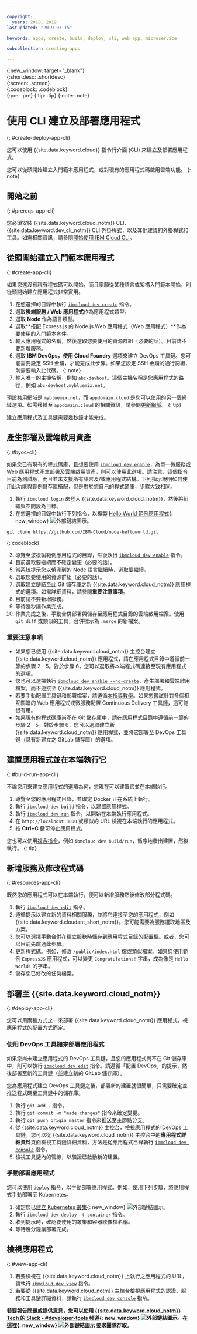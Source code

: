 ```yaml
---

copyright:
  years: 2018, 2019
lastupdated: "2019-03-15"

keywords: apps, create, build, deploy, cli, web app, microservice

subcollection: creating-apps

---
```


{:new_window: target="_blank"}  
{:shortdesc: .shortdesc}  
{:screen: .screen}  
{:codeblock: .codeblock}  
{:pre: .pre}
{:tip: .tip}
{:note: .note}

# 使用 CLI 建立及部署應用程式
{: #create-deploy-app-cli}

您可以使用 {{site.data.keyword.cloud}} 指令行介面 (CLI) 來建立及部署應用程式。 

您可以從頭開始建立入門範本應用程式，或對現有的應用程式碼啟用雲端功能。
{: note}

## 開始之前
{: #prereqs-app-cli}

您必須安裝 {{site.data.keyword.cloud_notm}} CLI、{{site.data.keyword.dev_cli_notm}} CLI 外掛程式，以及其他建議的外掛程式和工具。如需相關資訊，請參閱[開始使用 IBM Cloud CLI](/docs/cli?topic=cloud-cli-ibmcloud-cli)。 

## 從頭開始建立入門範本應用程式
{: #create-app-cli}

如果您還沒有現有程式碼可以開始，而且寧願從某種語言或架構入門範本開始，則從頭開始建立應用程式非常實用。

1. 在您選擇的目錄中執行 [`ibmcloud dev create`](/docs/cli/idt?topic=cloud-cli-idt-cli#create) 指令。
2. 選取**後端服務 / Web 應用程式**作為應用程式類型。
3. 選取 **Node** 作為語言類型。
4. 選取**搭配 Express.js 的 Node.js Web 應用程式（Web 應用程式）**作為要使用的入門範本套件。
5. 輸入應用程式的名稱，然後選取您要使用的資源群組（必要的話）。目前請不要新增服務。
6. 選取 **IBM DevOps，使用 Cloud Foundry** 選項來建立 DevOps 工具鏈。您可能需要設定 SSH 金鑰，才能完成此步驟。如果您設定 SSH 金鑰的通行詞組，則需要輸入此代碼。
  {: note}
7. 輸入唯一的主機名稱，例如 `abc-devhost`。這個主機名稱是您應用程式的路徑，例如 `abc-devhost.mybluemix.net`。

預設共用網域是 `mybluemix.net`，而 `appdomain.cloud` 是您可以使用的另一個網域選項。如需移轉至 `appdomain.cloud` 的相關資訊，請參閱[更新網域](/docs/apps/tutorials?topic=creating-apps-update-domain)。
{: tip}

建立應用程式及工具鏈需要幾秒鐘才能完成。

## 產生部署及雲端啟用資產
{: #byoc-cli}

如果您已有現有的程式碼庫，且想要使用 [`ibmcloud dev enable`](/docs/cli/idt?topic=cloud-cli-idt-cli#enable)，為單一微服務或 Web 應用程式產生部署及雲端啟用資產，則可以使用此選項。請注意，這個指令目前為測試版，而且並未支援所有語言及/或應用程式結構。下列指示說明如何使用此功能與範例儲存庫搭配，但是對於您自己的程式碼庫，步驟大致相同。

1. 執行 `ibmcloud login` 來登入 {{site.data.keyword.cloud_notm}}，然後將組織與空間設為目標。
2. 在您選擇的目錄中執行下列指令，以複製 [Hello World 範例應用程式](https://github.com/IBM-Cloud/node-helloworld){: new_window} ![外部鏈結圖示](../icons/launch-glyph.svg "外部鏈結圖示")。

  ```
  git clone https://github.com/IBM-Cloud/node-helloworld.git
  ```
  {: codeblock}

3. 導覽至您複製範例應用程式的目錄，然後執行 [`ibmcloud dev enable`](/docs/cli/idt?topic=cloud-cli-idt-cli#enable) 指令。
4. 目前選取要繼續而不確定變更（必要的話）。
5. 當系統提示您以偵測到的 Node 語言繼續時，選取要繼續。
6. 選取您要使用的資源群組（必要的話）。 
7. 選取建立鏈結至此 Git 儲存庫之新 {{site.data.keyword.cloud_notm}} 應用程式的選項。如需詳細資料，請參閱**重要注意事項**。
8. 目前請不要新增服務。
9. 等待幾秒讓作業完成。 
10. 作業完成之後，手動合併部署與儲存至應用程式目錄的雲端啟用檔案。使用 `git diff` 或類似的工具，合併標示為 `.merge` 的新檔案。

### 重要注意事項
 - 如果您已使用 {{site.data.keyword.cloud_notm}} 主控台建立 {{site.data.keyword.cloud_notm}} 應用程式，請在應用程式目錄中遵循前一節的步驟 2 - 5。對於步驟 6，您可以選取將本端程式碼連接至現有應用程式的選項。
 - 您也可以選擇執行 [`ibmcloud dev enable --no-create`](/docs/cli/idt?topic=cloud-cli-idt-cli#enable)，產生部署和雲端啟用檔案，而不連接至 {{site.data.keyword.cloud_notm}} 應用程式。
 - 若要手動配置工具鏈和部署檔案，請遵循[本指導教學](/docs/apps/tutorials?topic=creating-apps-tutorial-byoc-kube)。如果您嘗試針對多個相互關聯的 Web 應用程式或微服務配置 Continuous Delivery 工具鏈，這可能很有用。
 - 如果現有的程式碼庫尚不在 Git 儲存庫中，請在應用程式目錄中遵循前一節的步驟 2 - 5。對於步驟 6，您可以選取建立新 {{site.data.keyword.cloud_notm}} 應用程式，並將它部署至 DevOps 工具鏈（具有新建立之 GitLab 儲存庫）的選項。

## 建置應用程式並在本端執行它
{: #build-run-app-cli}

不論您用來建立應用程式的選項為何，您現在可以建置它並在本端執行。

1. 導覽至您的應用程式目錄，並確定 Docker 正在系統上執行。
2. 執行 [`ibmcloud dev build`](/docs/cli/idt?topic=cloud-cli-idt-cli#build) 指令，以建置應用程式。
3. 執行 [`ibmcloud dev run`](/docs/cli/idt?topic=cloud-cli-idt-cli#run) 指令，以開始在本端執行應用程式。
4. 在 `http://localhost:3000` 或類似的 URL 檢視在本端執行的應用程式。
5. 按 **Ctrl+C** 鍵可停止應用程式。

您也可以使用[複合指令](/docs/cli/idt?topic=cloud-cli-idt-cli#compound)，例如 `ibmcloud dev build/run`，循序地發出建置，然後執行。
{: tip}

## 新增服務及修改程式碼
{: #resources-app-cli}

既然您的應用程式可以在本端執行，便可以新增服務然後修改部分程式碼。 

1. 執行 [`ibmcloud dev edit`](/docs/cli/idt?topic=cloud-cli-idt-cli#edit) 指令。
2. 遵循提示以建立新的資料相關服務，並將它連接至您的應用程式，例如 {{site.data.keyword.cloudant_short_notm}}。您可能需要為服務選取地區及方案。
3. 您可以選擇手動合併在建立服務時儲存到應用程式目錄的配置檔。或者，您可以目前先跳過此步驟。
4. 更新程式碼。例如，修改 `/public/index.html` 檔或類似檔案。如果您使用範例 `ExpressJS` 應用程式，可以變更 `Congratulations!` 字串，成為像是 `Hello World!` 的字串。
5. 儲存您已修改的任何檔案。

## 部署至 {{site.data.keyword.cloud_notm}}
{: #deploy-app-cli}

您可以用兩種方式之一來部署 {{site.data.keyword.cloud_notm}} 應用程式，視應用程式的配置方式而定。 

### 使用 DevOps 工具鏈來部署應用程式
如果您尚未建立應用程式的 DevOps 工具鏈，且您的應用程式尚不在 Git 儲存庫中，則可以執行 [`ibmcloud dev edit`](/docs/cli/idt?topic=cloud-cli-idt-cli#edit) 指令。請遵循「配置 DevOps」的提示，然後部署至新的工具鏈（並建立新的 GitLab 儲存庫）。

您為應用程式建立 DevOps 工具鏈之後，部署新的建置就很簡單，只需要確定並推送程式碼至工具鏈中的儲存庫。 

1. 執行 `git add .` 指令。
2. 執行 `git commit -m "made changes"` 指令來確定變更。
3. 執行 `git push origin master` 指令來推送至主節點分支。
4. 從 {{site.data.keyword.cloud_notm}} 主控台，檢視應用程式的 DevOps 工具鏈。您可以從 {{site.data.keyword.cloud_notm}} 主控台中的**應用程式詳細資料**頁面檢視工具鏈詳細資料，方法是從應用程式目錄執行 [`ibmcloud dev console`](/docs/cli/idt?topic=cloud-cli-idt-cli#console) 指令。
5. 檢視工具鏈內的管線，以驗證已啟動新的建置。

### 手動部署應用程式

您可以使用 [`deploy`](/docs/cli/idt?topic=cloud-cli-idt-cli#deploy) 指令，以手動部署應用程式。例如，使用下列步驟，將應用程式手動部署至 Kubernetes。

1. 確定您已[建立 Kubernetes 叢集](https://{DomainName}/containers-kubernetes/overview){: new_window} ![外部鏈結圖示](../icons/launch-glyph.svg "外部鏈結圖示")。
2. 執行 [`ibmcloud dev deploy -t container`](/docs/cli/idt?topic=cloud-cli-idt-cli#deploy) 指令。
3. 收到提示時，確認要使用的叢集和容器映像檔名稱。
4. 等待幾分鐘讓部署完成。

## 檢視應用程式
{: #view-app-cli}

1. 若要檢視在 {{site.data.keyword.cloud_notm}} 上執行之應用程式的 URL，請執行 [`ibmcloud dev view`](/docs/cli/idt?topic=cloud-cli-idt-cli#view) 指令。
2. 若要從 {{site.data.keyword.cloud_notm}} 主控台檢視應用程式的認證、服務和工具鏈詳細資料，請執行 [`ibmcloud dev console`](/docs/cli/idt?topic=cloud-cli-idt-cli#console) 指令。 

**若要報告問題或提供意見，您可以使用 [{{site.data.keyword.cloud_notm}} Tech 的 Slack - #developer-tools 頻道](https://ibm-cloud-tech.slack.com){: new_window} ![外部鏈結圖示](../icons/launch-glyph.svg "外部鏈結圖示")。在[這裡](https://slack-invite-ibm-cloud-tech.mybluemix.net/){: new_window} ![外部鏈結圖示](../icons/launch-glyph.svg "外部鏈結圖示") 要求團隊存取。**
